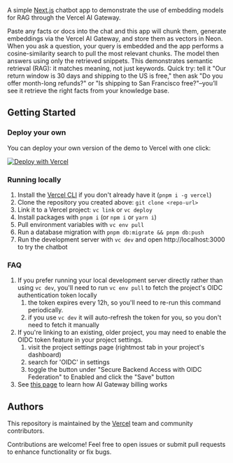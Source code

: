A simple [Next.js](https://nextjs.org) chatbot app to demonstrate the use of embedding models for RAG through the Vercel AI Gateway.

Paste any facts or docs into the chat and this app will chunk them, generate embeddings via the Vercel AI Gateway, and store them as vectors in Neon. When you ask a question, your query is embedded and the app performs a cosine-similarity search to pull the most relevant chunks. The model then answers using only the retrieved snippets. This demonstrates semantic retrieval (RAG): it matches meaning, not just keywords. Quick try: tell it "Our return window is 30 days and shipping to the US is free," then ask "Do you offer month-long refunds?" or "Is shipping to San Francisco free?"–you’ll see it retrieve the right facts from your knowledge base.

## Getting Started

### Deploy your own
You can deploy your own version of the demo to Vercel with one click:

[![Deploy with Vercel](https://vercel.com/button)](https://vercel.com/new/clone?repository-url=https%3A%2F%2Fgithub.com%2Fvercel-labs%2Fai-gateway-embeddings-demo&amp;project-name=ai-gateway-embeddings&amp;repository-name=ai-gateway-embeddings&amp;demo-title=AI%20Gateway%20Embeddings%20Demo&amp;demo-description=A%20simple%20Next.js%20chatbot%20app%20to%20demonstrate%20the%20use%20of%20embedding%20models%20for%20RAG%20through%20the%20Vercel%20AI%20Gateway&amp;demo-url=https%3A%2F%2Fai-gateway-embeddings-demo.labs.vercel.dev&amp;products=%5B%7B%22type%22%3A%22integration%22%2C%22protocol%22%3A%22storage%22%2C%22productSlug%22%3A%22neon%22%2C%22integrationSlug%22%3A%22neon%22%7D%5D)

### Running locally
1. Install the [Vercel CLI](https://vercel.com/docs/cli) if you don't already have it (`pnpm i -g vercel`)
1. Clone the repository you created above: `git clone <repo-url>`
1. Link it to a Vercel project: `vc link` or `vc deploy`
1. Install packages with `pnpm i` (or `npm i` or `yarn i`)
1. Pull environment variables with `vc env pull` 
1. Run a database migration with `pnpm db:migrate && pnpm db:push`
1. Run the development server with `vc dev` and open http://localhost:3000 to try the chatbot

### FAQ

1. If you prefer running your local development server directly rather than using `vc dev`, you'll need to run `vc env pull` to fetch the project's OIDC authentication token locally
   1. the token expires every 12h, so you'll need to re-run this command periodically.
   1. if you use `vc dev` it will auto-refresh the token for you, so you don't need to fetch it manually
1. If you're linking to an existing, older project, you may need to enable the OIDC token feature in your project settings.
   1. visit the project settings page (rightmost tab in your project's dashboard)
   1. search for 'OIDC' in settings
   1. toggle the button under "Secure Backend Access with OIDC Federation" to Enabled and click the "Save" button
1. See [this page](https://vercel.com/docs/ai-gateway/pricing) to learn how AI Gateway billing works 

## Authors

This repository is maintained by the [Vercel](https://vercel.com) team and community contributors. 

Contributions are welcome! Feel free to open issues or submit pull requests to enhance functionality or fix bugs.
